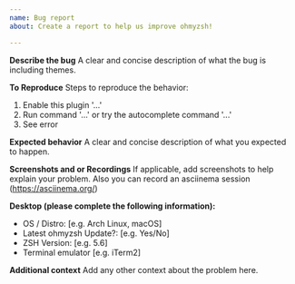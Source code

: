 ```yaml
---
name: Bug report
about: Create a report to help us improve ohmyzsh!

---
```


**Describe the bug**
A clear and concise description of what the bug is including themes.

**To Reproduce**
Steps to reproduce the behavior:
1. Enable this plugin '...'
2. Run command '...' or try the autocomplete command '...'
3. See error

**Expected behavior**
A clear and concise description of what you expected to happen.

**Screenshots and or Recordings**
If applicable, add screenshots to help explain your problem. Also you can record an asciinema session (https://asciinema.org/)

**Desktop (please complete the following information):**
 - OS / Distro: [e.g. Arch Linux, macOS]
 - Latest ohmyzsh Update?: [e.g. Yes/No]
 - ZSH Version: [e.g. 5.6]
 - Terminal emulator [e.g. iTerm2]

**Additional context**
Add any other context about the problem here.
